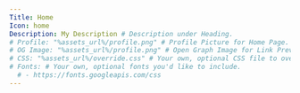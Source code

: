 ```yaml
---
Title: Home
Icon: home
Description: My Description # Description under Heading.
# Profile: "%assets_url%/profile.png" # Profile Picture for Home Page.
# OG Image: "%assets_url%/profile.png" # Open Graph Image for Link Previews.
# CSS: "%assets_url%/override.css" # Your own, optional CSS file to override theme styles.
# Fonts: # Your own, optional fonts you'd like to include.
  # - https://fonts.googleapis.com/css
---
```

